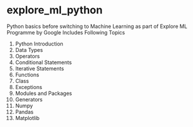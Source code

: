 # explore_ml_python
Python basics before switching to Machine Learning as part of Explore ML Programme by Google 
Includes Following Topics 

1. Python Introduction 
2. Data Types 
3. Operators 
4. Conditional Statements 
5. Iterative Statements 
6. Functions 
7. Class 
8. Exceptions 
9. Modules and Packages 
10. Generators 
11. Numpy 
12. Pandas 
13. Matplotlib
